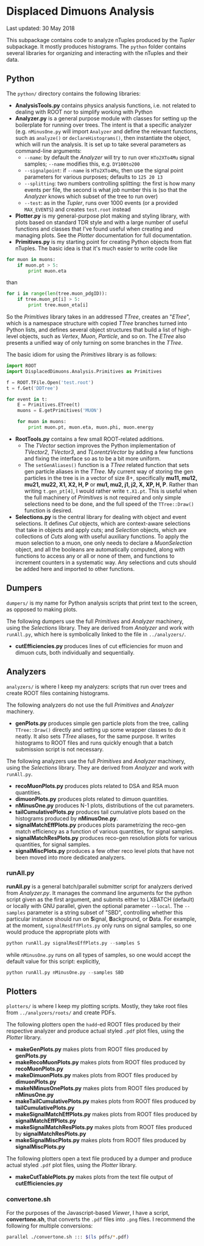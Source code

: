# Displaced Dimuons Analysis

Last updated: 30 May 2018

This subpackage contains code to analyze nTuples produced by the _Tupler_ subpackage. It mostly produces histograms. The `python` folder contains several libraries for organizing and interacting with the nTuples and their data.

## Python

The `python/` directory contains the following libraries:

  * **AnalysisTools.py** contains physics analysis functions, i.e. not related to dealing with ROOT nor to simplify working with Python
  * **Analyzer.py** is a general purpose module with classes for setting up the boilerplate for running over trees. The intent is that a specific analyzer (e.g. `nMinusOne.py` will import `Analyzer` and define the relevant functions, such as `analyze()` or `declareHistograms()`, then instantiate the object, which will run the analysis. It is set up to take several parameters as command-line arguments:
    * `--name`: by default the _Analyzer_ will try to run over `HTo2XTo4Mu` signal samples; `--name` modifies this, e.g. `DY100to200`
    * `--signalpoint`: if `--name` is `HTo2XTo4Mu`, then use the signal point parameters for various purposes; defaults to `125 20 13`
    * `--splitting`: two numbers controlling splitting: the first is how many events per file, the second is what _job_ number this is (so that the _Analyzer_ knows which subset of the tree to run over)
    * `--test`: as in the _Tupler_, runs over 1000 events (or a provided `MAX_EVENTS`) and creates `test.root` instead
  * **Plotter.py** is my general-purpose plot making and styling library, with plots based on standard TDR style and with a large number of useful functions and classes that I've found useful when creating and managing plots. See the _Plotter_ documentation for full documentation.
  * **Primitives.py** is my starting point for creating Python objects from flat nTuples. The basic idea is that it's much easier to write code like

```python
for muon in muons:
	if muon.pt > 5:
		print muon.eta
```

  than
  
```python
for i in range(len(tree.muon_pdgID)):
	if tree.muon_pt[i] > 5:
		print tree.muon_eta[i]
  ```
  
  So the _Primitives_ library takes in an addressed _TTree_, creates an "_ETree_", which is a namespace structure with copied _TTree_ branches turned into Python lists, and defines several object structures that build a list of high-level objects, such as _Vertex_, _Muon_, _Particle_, and so on. The _ETree_ also presents a unified way of only turning on some branches in the _TTree_.
  
  The basic idiom for using the _Primitives_ library is as follows:
  
```python
import ROOT
import DisplacedDimuons.Analysis.Primitives as Primitives

f = ROOT.TFile.Open('test.root')
t = f.Get('DDTree')

for event in t:
	E = Primitives.ETree(t)
	muons = E.getPrimitives('MUON')

	for muon in muons:
		print muon.pt, muon.eta, muon.phi, muon.energy
```
  * **RootTools.py** contains a few small ROOT-related additions.
    * The _TVector_ section improves the Python implementation of _TVector2_, _TVector3_, and _TLorentzVector_ by adding a few functions and fixing the interface so as to be a bit more uniform.
    * The `setGenAliases()` function is a _TTree_ related function that sets gen particle aliases in the _TTree_. My current way of storing the gen particles in the tree is in a vector of size 8+, specifically **mu11, mu12, mu21, mu22, X1, X2, H, P** or **mu1, mu2, j1, j2, X, XP, H, P**. Rather than writing `t.gen_pt[4]`, I would rather write `t.X1.pt`. This is useful when the full machinery of _Primitives_ is not required and only simple selections need to be done, and the full speed of the `TTree::Draw()` function is desired.
  * **Selections.py** is the central library for dealing with object and event selections. It defines _Cut_ objects, which are context-aware selections that take in objects and apply cuts; and _Selection_ objects, which are collections of _Cuts_ along with useful auxiliary functions. To apply the muon selection to a muon, one only needs to declare a _MuonSelection_ object, and all the booleans are automatically computed, along with functions to access any or all or none of them, and functions to increment counters in a systematic way. Any selections and cuts should be added here and imported to other functions.

## Dumpers

`dumpers/` is my name for Python analysis scripts that print text to the screen, as opposed to making plots.

The following dumpers use the full _Primitives_ and _Analyzer_ machinery, using the _Selections_ library. They are derived from _Analyzer_ and work with `runAll.py`, which here is symbolically linked to the file in `../analyzers/`.

  * **cutEfficiencies.py** produces lines of cut efficiencies for muon and dimuon cuts, both individually and sequentially.

## Analyzers

`analyzers/` is where I keep my analyzers: scripts that run over trees and create ROOT files containing histograms.

The following analyzers do not use the full _Primitives_ and _Analyzer_ machinery.

  * **genPlots.py** produces simple gen particle plots from the tree, calling `TTree::Draw()` directly and setting up some wrapper classes to do it neatly. It also sets _TTree_ aliases, for the same purpose. It writes histograms to ROOT files and runs quickly enough that a batch submission script is not necessary.

The following analyzers use the full _Primitives_ and _Analyzer_ machinery, using the _Selections_ library. They are derived from _Analyzer_ and work with `runAll.py`.

  * **recoMuonPlots.py** produces plots related to DSA and RSA muon quantities.
  * **dimuonPlots.py** produces plots related to dimuon quantities.
  * **nMinusOne.py** produces N-1 plots, distributions of the cut parameters.
  * **tailCumulativePlots.py** produces tail cumulative plots based on the histograms produced by **nMinusOne.py**.
  * **signalMatchEffPlots.py** produces plots parametrizing the reco-gen match efficiency as a function of various quantities, for signal samples.
  * **signalMatchResPlots.py** produces reco-gen resolution plots for various quantities, for signal samples.
  * **signalMiscPlots.py** produces a few other reco level plots that have not been moved into more dedicated analyzers.

### runAll.py
**runAll.py** is a general batch/parallel submitter script for analyzers derived from _Analyzer.py_. It manages the command line arguments for the python script given as the first argument, and submits either to LXBATCH (default) or locally with GNU parallel, given the optional parameter `--local`. The `--samples` parameter is a string subset of "SBD", controlling whether this particular instance should run on **S**ignal, **B**ackground, or **D**ata. For example, at the moment, `signalResEffPlots.py` only runs on signal samples, so one would produce the appropriate plots with

```python
python runAll.py signalResEffPlots.py --samples S
```

while `nMinusOne.py` runs on all types of samples, so one would accept the default value for this script: explicitly,

```python
python runAll.py nMinusOne.py --samples SBD
```

## Plotters

`plotters/` is where I keep my plotting scripts. Mostly, they take root files from `../analyzers/roots/` and create PDFs.

The following plotters open the `hadd`-ed ROOT files produced by their respective analyzer and produce actual styled `.pdf` plot files, using the _Plotter_ library.

  * **makeGenPlots.py** makes plots from ROOT files produced by **genPlots.py**
  * **makeRecoMuonPlots.py** makes plots from ROOT files produced by **recoMuonPlots.py**
  * **makeDimuonPlots.py** makes plots from ROOT files produced by **dimuonPlots.py**
  * **makeNMinusOnePlots.py** makes plots from ROOT files produced by **nMinusOne.py**
  * **makeTailCumulativePlots.py** makes plots from ROOT files produced by **tailCumulativePlots.py**
  * **makeSignalMatchEffPlots.py** makes plots from ROOT files produced by **signalMatchEffPlots.py**
  * **makeSignalMatchResPlots.py** makes plots from ROOT files produced by **signalMatchResPlots.py**
  * **makeSignalMiscPlots.py** makes plots from ROOT files produced by **signalMiscPlots.py**

The following plotters open a text file produced by a dumper and produce actual styled `.pdf` plot files, using the _Plotter_ library.

  * **makeCutTablePlots.py** makes plots from the text file output of **cutEfficiencies.py**

### convertone.sh
  
For the purposes of the Javascript-based _Viewer_, I have a script, **convertone.sh**, that converts the `.pdf` files into `.png` files. I recommend the following for multiple conversions:

```bash
parallel ./convertone.sh ::: $(ls pdfs/*.pdf)
```
